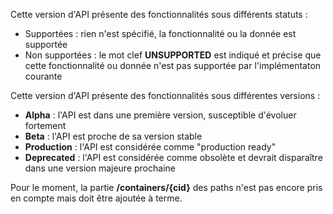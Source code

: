 Cette version d'API présente des fonctionnalités sous différents statuts :

  - Supportées : rien n'est spécifié, la fonctionnalité ou la donnée est supportée
  - Non supportées : le mot clef **UNSUPPORTED** est indiqué et précise que cette fonctionnalité ou donnée n'est pas supportée par l'implémentaton courante

  Cette version d'API présente des fonctionnalités sous différentes versions :

  - **Alpha** : l'API est dans une première version, susceptible d'évoluer fortement
  - **Beta** : l'API est proche de sa version stable
  - **Production** : l'API est considérée comme "production ready"
  - **Deprecated** : l'API est considérée comme obsolète et devrait disparaître dans une version majeure prochaine

  Pour le moment, la partie **/containers/{cid}** des paths n'est pas encore pris en compte mais doit être ajoutée à terme.
